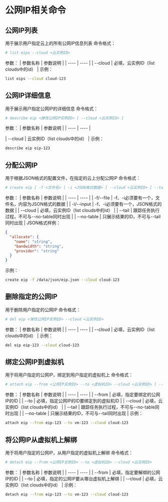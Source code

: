 # 公网IP相关命令 
## 公网IP列表
用于展示用户指定云上的所有公网IP信息列表
命令格式：
```bash
# list eips --cloud <云实例ID>
```
参数：
| 参数名称 | 参数说明 |
| ---- | ---- |
| --cloud | 必填，云实例ID（list clouds中的id） |
示例：
```bash
list eips --cloud cloud-123
```
## 公网IP详细信息
用于展示用户指定公网IP的详细信息
命令格式：
```bash
# describe eip <弹性公网IP实例ID> [ --cloud <云实例ID> ]
```
参数：
| 参数名称 | 参数说明 |
| ---- | ---- |

| --cloud | 云实例ID（list clouds中的id） |
示例：
```bash
describe eip eip-123
```
## 分配公网IP
用于根据JSON格式的配置文件，在指定的云上分配公网IP
命令格式：
```bash
# create eip [ -f <文件名> | -i <JSON格式数据> ] --cloud <云实例ID> [ --tail ] [ --no-table ]

```
参数：
| 参数名称 | 参数说明 |
| ---- | ---- |
| -f/--file | -f、-i必须要有一个，文件名，内容为JSON格式的数据 |
| -i/--input | -f、-i必须要有一个，JSON格式的数据 |
| --cloud | 必填，云实例ID（list clouds中的id） |
| --tail | 跟踪任务执行过程，不可与--no-table同时出现 |
| --no-table | 只展示结果的ID，不可与--tail同时出现 |
JSON格式样例：
```json
{
  "allocate": {
    "name": "string",
    "bandwidth": "string",
    "provider": "string"
  }
}
```
示例：
```bash
create eip -f /data/json/eip.json --cloud cloud-123
```
## 删除指定的公网IP
用于删除用户指定的公网IP
命令格式：
```bash
# del eip <弹性公网IP实例ID> --cloud <云实例ID>
```
参数：
| 参数名称 | 参数说明 |
| ---- | ---- |
| --cloud | 必填，云实例ID（list clouds中的id） |
示例：
```bash
del eip eip-123 --cloud cloud-123
```
## 绑定公网IP到虚拟机
用于将用户指定的公网IP，绑定到用户指定的虚拟机上
命令格式：
```bash
# attach eip --from <公网IP实例ID> --to <虚拟机ID> --cloud <云实例ID> [ --tail ] [ --no-table ]
```
参数：
| 参数名称 | 参数说明 |
| ---- | ---- |
| --from | 必填，指定要绑定的公网IP的ID |
| --to | 必填，指定公网IP的ID要绑定到的虚拟机ID |
| --cloud | 必填，云实例ID（list clouds中的id） |
| --tail | 跟踪任务执行过程，不可与--no-table同时出现 |
| --no-table | 只展示结果的ID，不可与--tail同时出现 |
示例：
```bash
attach eip --from eip-123 --to vm-123 --cloud cloud-123
```
## 将公网IP从虚拟机上解绑
用于将用户指定的公网IP，从用户指定的虚拟机上解绑
命令格式：
```bash
# detach eip --from <公网IP实例ID> --to <虚拟机ID> --cloud <云实例ID>
```
参数：
| 参数名称 | 参数说明 |
| ---- | ---- |
| --from | 必填，指定要解绑的公网IP的ID |
| --to | 必填，指定的公网IP要从哪台虚拟机上解绑 |
| --cloud | 必填，云实例ID（list clouds中的id） |
示例：
```bash
detach eip --from eip-123 --to vm-123 --cloud cloud-123
